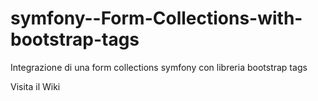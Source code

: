 # symfony--Form-Collections-with-bootstrap-tags
Integrazione di una form collections symfony con libreria bootstrap tags

Visita il Wiki
